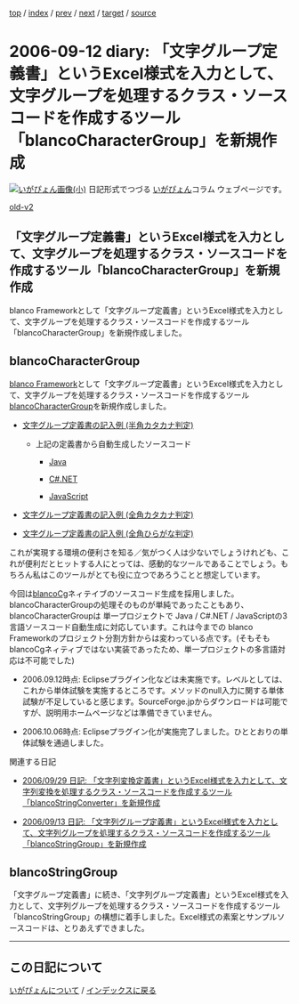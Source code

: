 [top](https://igapyon.github.io/diary/) 
 / [index](https://igapyon.github.io/diary/2006/index.html) 
 / [prev](https://igapyon.github.io/diary/2006/ig060913.html) 
 / [next](https://igapyon.github.io/diary/2006/ig060906.html) 
 / [target](https://igapyon.github.io/diary/2006/ig060912.html) 
 / [source](https://github.com/igapyon/diary/blob/gh-pages/2006/ig060912.html.src.md) 

2006-09-12 diary: 「文字グループ定義書」というExcel様式を入力として、文字グループを処理するクラス・ソースコードを作成するツール「blancoCharacterGroup」を新規作成
=====================================================================================================
[![いがぴょん画像(小)](https://igapyon.github.io/diary/images/iga200306s.jpg "いがぴょん")](https://igapyon.github.io/diary/memo/memoigapyon.html) 日記形式でつづる [いがぴょん](https://igapyon.github.io/diary/memo/memoigapyon.html)コラム ウェブページです。

[old-v2](ig060912-orig.html)

## 「文字グループ定義書」というExcel様式を入力として、文字グループを処理するクラス・ソースコードを作成するツール「blancoCharacterGroup」を新規作成

blanco Frameworkとして「文字グループ定義書」というExcel様式を入力として、文字グループを処理するクラス・ソースコードを作成するツール「blancoCharacterGroup」を新規作成しました。


## blancoCharacterGroup

[blanco Framework](http://www.igapyon.jp/blanco/blanco.ja.html)として「文字グループ定義書」というExcel様式を入力として、文字グループを処理するクラス・ソースコードを作成するツール[blancoCharacterGroup](http://www.igapyon.jp/blanco/blancocharactergroup.html)を新規作成しました。

* [文字グループ定義書の記入例 (半角カタカナ判定)](http://cvs.sourceforge.jp/cgi-bin/viewcvs.cgi/*checkout*/blancofw/blancoCharacterGroup/meta/program/BlancoCharacterGroupSampleHanKatakana.xls)
  
  * 上記の定義書から自動生成したソースコード
    * [Java](http://cvs.sourceforge.jp/cgi-bin/viewcvs.cgi/*checkout*/blancofw/blancoCharacterGroup/blanco/main/blanco/sample/charactergroup/SampleHanKatakanaCharacterGroup.java)
    
    * [C#.NET](http://cvs.sourceforge.jp/cgi-bin/viewcvs.cgi/*checkout*/blancofw/blancoCharacterGroup/blanco.cs/main/blanco/sample/charactergroup/SampleHanKatakanaCharacterGroup.cs)
    
    * [JavaScript](http://cvs.sourceforge.jp/cgi-bin/viewcvs.cgi/*checkout*/blancofw/blancoCharacterGroup/blanco.js/main/blanco/sample/charactergroup/SampleHanKatakanaCharacterGroup.js)
    

  

  
* [文字グループ定義書の記入例 (全角カタカナ判定)](http://cvs.sourceforge.jp/cgi-bin/viewcvs.cgi/*checkout*/blancofw/blancoCharacterGroup/meta/program/BlancoCharacterGroupSampleZenKatakana.xls)
  
* [文字グループ定義書の記入例 (全角ひらがな判定)](http://cvs.sourceforge.jp/cgi-bin/viewcvs.cgi/*checkout*/blancofw/blancoCharacterGroup/meta/program/BlancoCharacterGroupSampleZenHiragana.xls)

これが実現する環境の便利さを知る／気がつく人は少ないでしょうけれども、これが便利だとヒットする人にとっては、感動的なツールであることでしょう。もちろん私はこのツールがとても役に立つであろうことと想定しています。

今回は[blancoCg](http://www.igapyon.jp/blanco/blancocg.html)ネィテイブのソースコード生成を採用しました。blancoCharacterGroupの処理そのものが単純であったこともあり、blancoCharacterGroupは 単一プロジェクトで Java / C#.NET / JavaScriptの3言語ソースコード自動生成に対応しています。これは今までの blanco Frameworkのプロジェクト分割方針からは変わっている点です。(そもそも blancoCgネィティブではない実装であったため、単一プロジェクトの多言語対応は不可能でした)

* 2006.09.12時点: Eclipseプラグイン化などは未実施です。レベルとしては、これから単体試験を実施するところです。メソッドのnull入力に関する単体試験が不足していると感じます。SourceForge.jpからダウンロードは可能ですが、説明用ホームページなどは準備できていません。
  
* 2006.10.06時点: Eclipseプラグイン化が実施完了しました。ひととおりの単体試験を通過しました。

関連する日記

* [2006/09/29 日記: 「文字列変換定義書」というExcel様式を入力として、文字列変換を処理するクラス・ソースコードを作成するツール「blancoStringConverter」を新規作成](ig060929.html)
  
* [2006/09/13 日記: 「文字列グループ定義書」というExcel様式を入力として、文字列グループを処理するクラス・ソースコードを作成するツール「blancoStringGroup」を新規作成](ig060913.src.html)

## blancoStringGroup

「文字グループ定義書」に続き、「文字列グループ定義書」というExcel様式を入力として、文字列グループを処理するクラス・ソースコードを作成するツール「blancoStringGroup」の構想に着手しました。Excel様式の素案とサンプルソースコードは、とりあえずできました。

----------------------------------------------------------------------------------------------------

## この日記について
[いがぴょんについて](https://igapyon.github.io/diary/memo/memoigapyon.html) / [インデックスに戻る](https://igapyon.github.io/diary/idxall.html)
